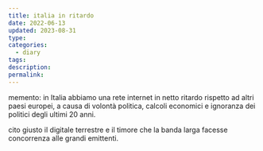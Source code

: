 ```yaml
---
title: italia in ritardo
date: 2022-06-13
updated: 2023-08-31
type: 
categories:
  - diary
tags: 
description: 
permalink: 
---
```

memento: in Italia abbiamo una rete internet in netto ritardo rispetto ad altri paesi europei, a causa di volontà politica, calcoli economici e ignoranza dei politici degli ultimi 20 anni.

cito giusto il digitale terrestre e il timore che la banda larga facesse concorrenza alle grandi emittenti.
